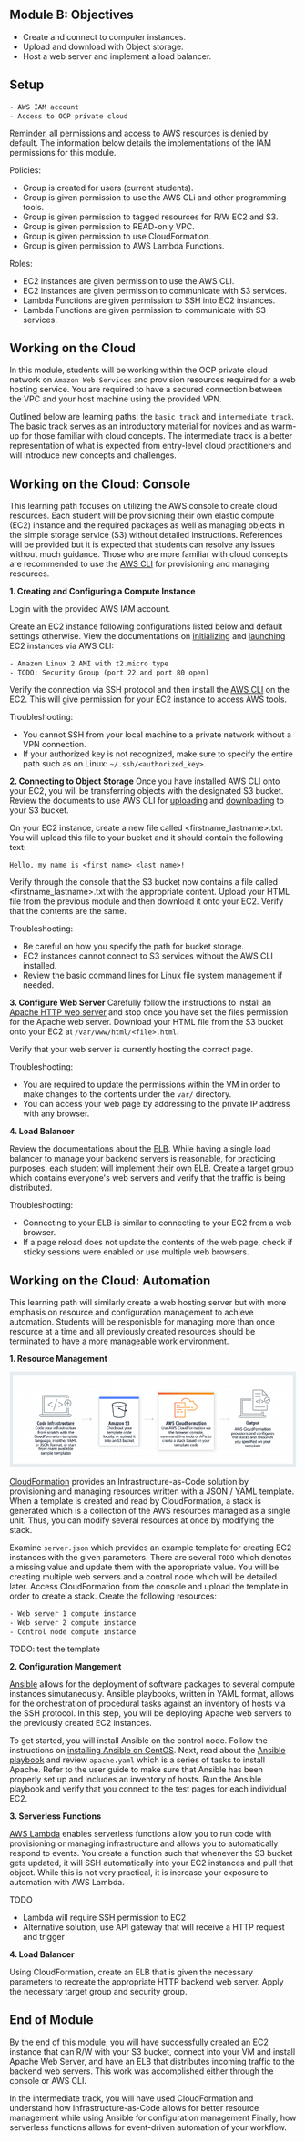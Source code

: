 ## Module B: Objectives

- Create and connect to computer instances.
- Upload and download with Object storage.
- Host a web server and implement a load balancer. 

## Setup
```
- AWS IAM account
- Access to OCP private cloud
```

Reminder, all permissions and access to AWS resources is denied by default. The information below details the implementations of the IAM permissions for this module.

Policies:
- Group is created for users (current students).
- Group is given permission to use the AWS CLi and other programming tools.
- Group is given permission to tagged resources for R/W EC2 and S3.
- Group is given permission to READ-only VPC.
- Group is given permission to use CloudFormation.
- Group is given permission to AWS Lambda Functions.

Roles:
- EC2 instances are given permission to use the AWS CLI.
- EC2 instances are given permission to communicate with S3 services.
- Lambda Functions are given permission to SSH into EC2 instances.
- Lambda Functions are given permission to communicate with S3 services.

## Working on the Cloud

In this module, students will be working within the OCP private cloud network on ```Amazon Web Services``` and provision resources required for a web hosting service. You are required to have a secured connection between the VPC and your host machine using the provided VPN. 

Outlined below are learning paths: the ```basic track``` and ```intermediate track```. The basic track serves as an introductory material for novices and as warm-up for those familiar with cloud concepts. The intermediate track is a better representation of what is expected from entry-level cloud practitioners and will introduce new concepts and challenges.

## Working on the Cloud: Console

This learning path focuses on utilizing the AWS console to create cloud resources. Each student will be provisioning their own elastic compute (EC2) instance and the required packages as well as managing objects in the simple storage service (S3) without detailed instructions. References will be provided but it is expected that students can resolve any issues without much guidance. Those who are more familiar with cloud concepts are recommended to use the [AWS CLI](https://aws.amazon.com/cli/) for provisioning and managing resources.

**1. Creating and Configuring a Compute Instance**

Login with the provided AWS IAM account.

Create an EC2 instance following configurations listed below and default settings otherwise. View the documentations on [initializing](https://docs.aws.amazon.com/cli/latest/reference/ec2/run-instances.html) and [launching](https://docs.aws.amazon.com/cli/latest/reference/ec2/run-instances.html) EC2 instances via AWS CLI:
```
- Amazon Linux 2 AMI with t2.micro type
- TODO: Security Group (port 22 and port 80 open)
```

Verify the connection via SSH protocol and then install the [AWS CLI](https://docs.aws.amazon.com/cli/latest/userguide/getting-started-install.html) on the EC2. This will give permission for your EC2 instance to access AWS tools.

Troubleshooting:
- You cannot SSH from your local machine to a private network without a VPN connection.
- If your authorized key is not recognized, make sure to specify the entire path such as on Linux: ```~/.ssh/<authorized_key>```.

**2. Connecting to Object Storage**
Once you have installed AWS CLI onto your EC2, you will be transferring objects with the designated S3 bucket. Review the documents to use AWS CLI for [uploading](https://docs.aws.amazon.com/cli/latest/reference/s3api/put-object.html) and [downloading](https://docs.aws.amazon.com/cli/latest/reference/s3api/get-object.html) to your S3 bucket.

On your EC2 instance, create a new file called <firstname_lastname>.txt. You will upload this file to your bucket and it should contain the following text:
```
Hello, my name is <first name> <last name>!
```

Verify through the console that the S3 bucket now contains a file called <firstname_lastname>.txt with the appropriate content. Upload your HTML file from the previous module and then download it onto your EC2. Verify that the contents are the same.

Troubleshooting:
- Be careful on how you specify the path for bucket storage.
- EC2 instances cannot connect to S3 services without the AWS CLI installed.
- Review the basic command lines for Linux file system management if needed.

**3. Configure Web Server**
Carefully follow the instructions to install an [Apache HTTP web server](https://docs.aws.amazon.com/AmazonRDS/latest/UserGuide/CHAP_Tutorials.WebServerDB.CreateWebServer.html) and stop once you have set the files permission for the Apache web server. Download your HTML file from the S3 bucket onto your EC2 at ```/var/www/html/<file>.html```.

Verify that your web server is currently hosting the correct page.

Troubleshooting:
- You are required to update the permissions within the VM in order to make changes to the contents under the ```var/``` directory.
- You can access your web page by addressing to the private IP address with any browser.

**4. Load Balancer**

Review the documentations about the [ELB](https://aws.amazon.com/elasticloadbalancing/). While having a single load balancer to manage your backend servers is reasonable, for practicing purposes, each student will implement their own ELB. Create a target group which contains everyone's web servers and verify that the traffic is being distributed.

Troubleshooting:
- Connecting to your ELB is similar to connecting to your EC2 from a web browser.
- If a page reload does not update the contents of the web page, check if sticky sessions were enabled or use multiple web browsers.

## Working on the Cloud: Automation

This learning path will similarly create a web hosting server but with more emphasis on resource and configuration management to achieve automation. Students will be responisble for managing more than once resource at a time and all previously created resources should be terminated to have a more manageable work environment.

**1. Resource Management**

![Alt text](img/CloudFormation.png?raw=true)

[CloudFormation](https://docs.aws.amazon.com/AWSCloudFormation/latest/UserGuide/Welcome.html) provides an Infrastructure-as-Code solution by provisioning and managing resources written with a JSON / YAML template. When a template is created and read by CloudFormation, a stack is generated which is a collection of the AWS resources managed as a single unit. Thus, you can modify several resources at once by modifying the stack.

Examine ```server.json``` which provides an example template for creating EC2 instances with the given parameters. There are several ```TODO``` which denotes a missing value and update them with the appropriate value. You will be creating multiple web servers and a control node which will be detailed later. Access CloudFormation from the console and upload the template in order to create a stack. Create the following resources:
```
- Web server 1 compute instance
- Web server 2 compute instance
- Control node compute instance
```

TODO: test the template

**2. Configuration Mangement**

[Ansible](https://docs.ansible.com/ansible/latest/network/getting_started/basic_concepts.html) allows for the deployment of software packages to several compute instances simutaneously. Ansible playbooks, written in YAML format, allows for the orchestration of procedural tasks against an inventory of hosts via the SSH protocol. In this step, you will be deploying Apache web servers to the previously created EC2 instances.

To get started, you will install Ansible on the control node. Follow the instructions on [installing Ansible on CentOS](https://docs.ansible.com/ansible/latest/installation_guide/intro_installation.html#installation-guide). Next, read about the [Ansible playbook](https://docs.ansible.com/ansible/latest/user_guide/intro_getting_started.html) and review ```apache.yaml``` which is a series of tasks to install Apache. Refer to the user guide to make sure that Ansible has been properly set up and includes an inventory of hosts. Run the Ansible playbook and verify that you connect to the test pages for each individual EC2.

**3. Serverless Functions**

[AWS Lambda](https://aws.amazon.com/lambda/) enables serverless functions allow you to run code with provisioning or managing infrastructure and allows you to automatically respond to events. You create a function such that whenever the S3 bucket gets updated, it will SSH automatically into your EC2 instances and pull that object. While this is not very practical, it is increase your exposure to automation with AWS Lambda.

TODO
- Lambda will require SSH permission to EC2
- Alternative solution, use API gateway that will receive a HTTP request and trigger

**4. Load Balancer**

Using CloudFormation, create an ELB that is given the necessary parameters to recreate the appropriate HTTP backend web server. Apply the necessary target group and security group.

## End of Module

By the end of this module, you will have successfully created an EC2 instance that can R/W with your S3 bucket, connect into your VM and install Apache Web Server, and have an ELB that distributes incoming traffic to the backend web servers. This work was accomplished either through the console or AWS CLI.

In the intermediate track, you will have used CloudFormation and understand how Infrastructure-as-Code allows for better resource management while using Ansible for configuration management Finally, how serverless functions allows for event-driven automation of your workflow.